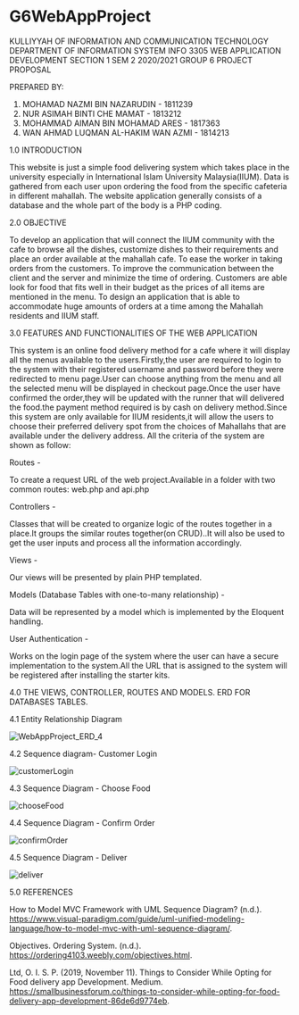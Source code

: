 # G6WebAppProject

KULLIYYAH OF INFORMATION AND COMMUNICATION TECHNOLOGY
DEPARTMENT OF INFORMATION SYSTEM
INFO 3305 WEB APPLICATION DEVELOPMENT 
SECTION 1
SEM 2 2020/2021
GROUP 6 PROJECT PROPOSAL

PREPARED BY:
1. MOHAMAD NAZMI BIN NAZARUDIN - 1811239
2. NUR ASIMAH BINTI CHE MAMAT - 1813212
3. MOHAMMAD AIMAN BIN MOHAMAD ARES - 1817363
4. WAN AHMAD LUQMAN AL-HAKIM WAN AZMI - 1814213

1.0 INTRODUCTION

This website is just a simple food delivering system which takes place in the university especially in International Islam University Malaysia(IIUM). Data is gathered from each user upon ordering the food from the specific cafeteria in different mahallah. The website application generally consists of a database and the whole part of the body is a PHP coding.

2.0 OBJECTIVE

To develop an application that will connect the IIUM community with the cafe to browse all the dishes, customize dishes to their requirements and place an order available at the mahallah cafe.
To ease the worker in taking orders from the customers.
To improve the communication between the client and the server and minimize the time of ordering.
Customers are able look for food that fits well in their budget as the prices of all items are mentioned in the menu.
To design an application that is able to accommodate huge amounts of orders at a time among the Mahallah residents and IIUM staff.

3.0 FEATURES AND FUNCTIONALITIES OF THE WEB APPLICATION

This system is an online food delivery method for a cafe where it will display all the menus available to the users.Firstly,the user are required to login to the system with their registered username and password before they were redirected to menu page.User can choose anything from the menu and all the selected menu will be displayed in checkout page.Once the user have confirmed the order,they will be updated with the runner that will delivered the food.the payment method required is by cash on delivery method.Since this system are only available for IIUM residents,it will allow the users to choose their preferred delivery spot from the choices of Mahallahs that are available under the delivery address.
All the criteria of the system are shown as follow:

Routes - 

To create a request URL of the web project.Available in a folder with two common routes: web.php and api.php

Controllers - 

Classes that will be created to organize logic of the routes together in a place.It groups the similar routes together(on CRUD)..It will also be used to get the user inputs and process all the information accordingly.

Views - 

Our views will be presented by plain PHP templated.

Models (Database Tables with one-to-many relationship) - 

Data will be represented by a model which is implemented by the Eloquent handling.

User Authentication - 

Works on the login page of the system where the user can have a secure implementation to the system.All the URL that is assigned to the system will be registered after installing the starter kits.

4.0 THE VIEWS, CONTROLLER, ROUTES AND MODELS. ERD FOR DATABASES TABLES. 

4.1 Entity Relationship Diagram

![WebAppProject_ERD_4](https://user-images.githubusercontent.com/61780861/116820027-7ffa5d80-aba5-11eb-851b-334959328c9a.jpg)

4.2 Sequence diagram- Customer Login

![customerLogin](https://user-images.githubusercontent.com/61780861/116820092-c485f900-aba5-11eb-953c-2f5b81c75655.png)

4.3 Sequence Diagram - Choose Food

![chooseFood](https://user-images.githubusercontent.com/61780861/116820095-c8198000-aba5-11eb-82b3-d22283c2e0e5.png)

4.4 Sequence Diagram - Confirm Order

![confirmOrder](https://user-images.githubusercontent.com/61780861/116820098-d071bb00-aba5-11eb-8b25-20c579e7dfbc.png)

4.5 Sequence Diagram - Deliver

![deliver](https://user-images.githubusercontent.com/61780861/116820104-d5cf0580-aba5-11eb-97d4-dbd14e829198.png)

5.0 REFERENCES

How to Model MVC Framework with UML Sequence Diagram? (n.d.). https://www.visual-paradigm.com/guide/uml-unified-modeling-language/how-to-model-mvc-with-uml-sequence-diagram/.

Objectives. Ordering System. (n.d.). https://ordering4103.weebly.com/objectives.html.

Ltd, O. I. S. P. (2019, November 11). Things to Consider While Opting for Food delivery app Development. Medium. https://smallbusinessforum.co/things-to-consider-while-opting-for-food-delivery-app-development-86de6d9774eb.




